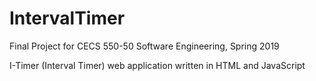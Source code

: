 # IntervalTimer
Final Project for CECS 550-50 Software Engineering, Spring 2019

I-Timer (Interval Timer) web application written in HTML and JavaScript
